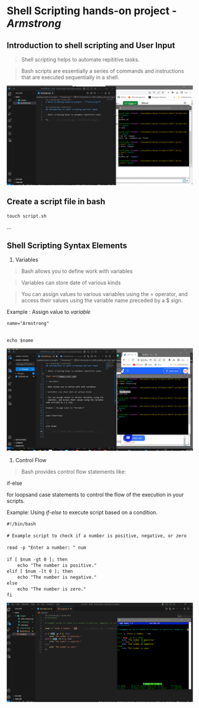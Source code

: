 # Shell Scripting hands-on project - ***Armstrong***

## Introduction to shell scripting and User Input

> Shell scripting helps to automate repititive tasks.

> Bash scripts are essentially a series of commands and instructions that are executed sequentially in a shell.

![git bash](images/start.png)

## Create a script file in bash

```
touch script.sh
```

...
## Shell Scripting Syntax Elements

1. Variables

> Bash allows you to define work with variables

> Variables can store date of various kinds

> You can assign values to various variables using the = operator, and access their values using the variable name preceded by a $ sign.

Example : Assign value to *variable*

```
name="Armstrong"
 
```
```
echo $name
```
![echo name](<images/echo name.png>)

1. Control Flow

> Bash provides control flow statements like:

if-else 

for loopsand case statements to control the flow of the execution in your scripts.  

Example: Using *if-else* to execute script based on a condition.

```
#!/bin/bash

# Example script to check if a number is positive, negative, or zero

read -p "Enter a number: " num

if [ $num -gt 0 ]; then
    echo "The number is positive."
elif [ $num -lt 0 ]; then
    echo "The number is negative."
else
    echo "The number is zero."
fi
```
![paste scripr code](images/script.png)










